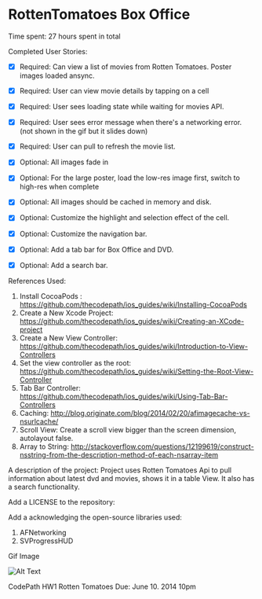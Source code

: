 RottenTomatoes Box Office
=========================

Time spent:  27 hours spent in total

Completed User Stories: 

- [x] Required: Can view a list of movies from Rotten Tomatoes. Poster images loaded ansync.
- [x] Required: User can view movie details by tapping on a cell
- [x] Required: User sees loading state while waiting for movies API. 
- [x] Required: User sees error message when there's a networking error. (not shown in the gif but it slides down)
- [x] Required: User can pull to refresh the movie list. 
- [x] Optional: All images fade in 
- [x] Optional: For the large poster, load the low-res image first, switch to high-res when complete
- [x] Optional: All images should be cached in memory and disk.
- [x] Optional: Customize the highlight and selection effect of the cell.
- [x] Optional: Customize the navigation bar.
- [x] Optional: Add a tab bar for Box Office and DVD.
- [x] Optional: Add a search bar.


References Used: 


  1. Install CocoaPods : https://github.com/thecodepath/ios_guides/wiki/Installing-CocoaPods
  2. Create a New Xcode Project: https://github.com/thecodepath/ios_guides/wiki/Creating-an-XCode-project
  3. Create a New View Controller: https://github.com/thecodepath/ios_guides/wiki/Introduction-to-View-Controllers
  4. Set the view controller as the root: https://github.com/thecodepath/ios_guides/wiki/Setting-the-Root-View-Controller
  5. Tab Bar Controller: https://github.com/thecodepath/ios_guides/wiki/Using-Tab-Bar-Controllers
  6. Caching: http://blog.originate.com/blog/2014/02/20/afimagecache-vs-nsurlcache/
  7. Scroll View: Create a scroll view bigger than the screen dimension, autolayout false.
  8. Array to String: http://stackoverflow.com/questions/12199619/construct-nsstring-from-the-description-method-of-each-nsarray-item


A description of the project:
Project uses Rotten Tomatoes Api to pull information about latest dvd and movies, shows it in a table View. It also has a search functionality. 

Add a LICENSE to the repository: 

Add a acknowledging the open-source libraries used:
  1. AFNetworking
  2. SVProgressHUD

Gif Image


![Alt Text](RottenTomatoesDemo.gif)

CodePath HW1 Rotten Tomatoes Due: June 10. 2014 10pm
